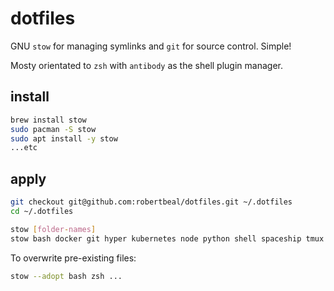 # dotfiles

GNU `stow` for managing symlinks and `git` for source control. Simple!

Mosty orientated to `zsh` with `antibody` as the shell plugin manager.

## install

```bash
brew install stow
sudo pacman -S stow
sudo apt install -y stow
...etc
```

## apply

```bash
git checkout git@github.com:robertbeal/dotfiles.git ~/.dotfiles
cd ~/.dotfiles

stow [folder-names]
stow bash docker git hyper kubernetes node python shell spaceship tmux vim zsh
```

To overwrite pre-existing files:

```bash
stow --adopt bash zsh ...
```
